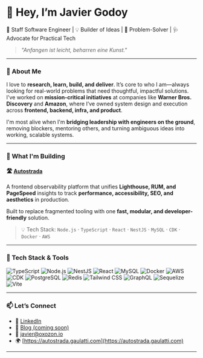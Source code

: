 # 👋 Hey, I’m Javier Godoy

🚀 Staff Software Engineer | 💡 Builder of Ideas | 🧠 Problem-Solver | 🩺 Advocate for Practical Tech
> _"Anfangen ist leicht, beharren eine Kunst."_

---

### 🧭 About Me

I love to **research, learn, build, and deliver**. It’s core to who I am—always looking for real-world problems that need thoughtful, impactful solutions. I've worked on **mission-critical initiatives** at companies like **Warner Bros. Discovery** and **Amazon**, where I’ve owned system design and execution across **frontend, backend, infra, and product**.

I'm most alive when I'm **bridging leadership with engineers on the ground**, removing blockers, mentoring others, and turning ambiguous ideas into working, scalable systems.

---

### 🔨 What I'm Building

#### 🛣️ [Autostrada](https://autostrada.gaulatti.com)
A frontend observability platform that unifies **Lighthouse, RUM, and PageSpeed** insights to track **performance, accessibility, SEO, and aesthetics** in production.

Built to replace fragmented tooling with one **fast, modular, and developer-friendly** solution.

> 💡 Tech Stack: `Node.js` · `TypeScript` · `React` · `NestJS` · `MySQL` · `CDK` · `Docker` · `AWS`

---

### 🧰 Tech Stack & Tools

![TypeScript](https://img.shields.io/badge/-TypeScript-3178c6?style=for-the-badge&logo=typescript&logoColor=white)
![Node.js](https://img.shields.io/badge/-Node.js-339933?style=for-the-badge&logo=nodedotjs&logoColor=white)
![NestJS](https://img.shields.io/badge/-NestJS-e0234e?style=for-the-badge&logo=nestjs&logoColor=white)
![React](https://img.shields.io/badge/-React-20232a?style=for-the-badge&logo=react&logoColor=61dafb)
![MySQL](https://img.shields.io/badge/-MySQL-005C84?style=for-the-badge&logo=mysql&logoColor=white)
![Docker](https://img.shields.io/badge/-Docker-2496ed?style=for-the-badge&logo=docker&logoColor=white)
![AWS](https://img.shields.io/badge/-AWS-232f3e?style=for-the-badge&logo=amazon-aws&logoColor=white)
![CDK](https://img.shields.io/badge/-AWS%20CDK-FF9900?style=for-the-badge&logo=aws-amplify&logoColor=white)
![PostgreSQL](https://img.shields.io/badge/-PostgreSQL-4169E1?style=for-the-badge&logo=postgresql&logoColor=white)
![Redis](https://img.shields.io/badge/-Redis-dc382d?style=for-the-badge&logo=redis&logoColor=white)
![Tailwind CSS](https://img.shields.io/badge/-TailwindCSS-06B6D4?style=for-the-badge&logo=tailwind-css&logoColor=white)
![GraphQL](https://img.shields.io/badge/-GraphQL-E10098?style=for-the-badge&logo=graphql&logoColor=white)
![Sequelize](https://img.shields.io/badge/-Sequelize-52B0E7?style=for-the-badge&logo=sequelize&logoColor=white)
![Vite](https://img.shields.io/badge/-Vite-646CFF?style=for-the-badge&logo=vite&logoColor=white)

---

### 📫 Let’s Connect

- 🔗 [LinkedIn](https://linkedin.com/in/gaulatti)
- 🧠 [Blog (coming soon)](https://gaulatti.com)
- 💌 javier@oxozon.io
- 🌍 [https://autostrada.gaulatti.com](https://autostrada.gaulatti.com)

---
